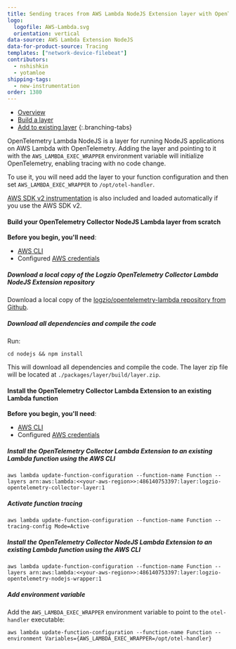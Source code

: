 ```yaml
---
title: Sending traces from AWS Lambda NodeJS Extension layer with OpenTelemetry Collector
logo:
  logofile: AWS-Lambda.svg
  orientation: vertical
data-source: AWS Lambda Extension NodeJS
data-for-product-source: Tracing
templates: ["network-device-filebeat"]
contributors:
  - nshishkin
  - yotamloe
shipping-tags:
  - new-instrumentation
order: 1380
---
```


<!-- tabContainer:start -->
<div class="branching-container">

* [Overview](#overview)
* [Build a layer](#new)
* [Add to existing layer](#existing)
{:.branching-tabs}

<!-- tab:start -->
<div id="overview">
  
OpenTelemetry Lambda NodeJS is a layer for running NodeJS applications on AWS Lambda with OpenTelemetry. Adding the layer and pointing to it with
the `AWS_LAMBDA_EXEC_WRAPPER` environment variable will initialize OpenTelemetry, enabling tracing with no code change.

To use it, you will need add the layer to your function configuration and then set `AWS_LAMBDA_EXEC_WRAPPER` to `/opt/otel-handler`.

[AWS SDK v2 instrumentation](https://github.com/aspecto-io/opentelemetry-ext-js/tree/master/packages/instrumentation-aws-sdk) is also
included and loaded automatically if you use the AWS SDK v2.


</div>
<!-- tab:end -->

<!-- tab:start -->
<div id="new">
  
#### Build your OpenTelemetry Collector NodeJS Lambda layer from scratch

**Before you begin, you'll need**:
  
* [AWS CLI](https://docs.aws.amazon.com/cli/latest/userguide/install-cliv2.html)
* Configured [AWS credentials](https://docs.aws.amazon.com/cli/latest/userguide/cli-configure-files.html)

<div class="tasklist">

##### Download a local copy of the Logzio OpenTelemetry Collector Lambda NodeJS Extension repository

Download a local copy of the [logzio/opentelemetry-lambda repository from Github](https://github.com/logzio/opentelemetry-lambda).
  
##### Download all dependencies and compile the code
  
Run:

```shell
cd nodejs && npm install
```

This will download all dependencies and compile the code. The layer zip file will be located at `./packages/layer/build/layer.zip`.
  
</div>

</div>
<!-- tab:end -->

<!-- tab:start -->
<div id="existing">
 
#### Install the OpenTelemetry Collector Lambda Extension to an existing Lambda function

**Before you begin, you'll need**:
  
* [AWS CLI](https://docs.aws.amazon.com/cli/latest/userguide/install-cliv2.html)
* Configured [AWS credentials](https://docs.aws.amazon.com/cli/latest/userguide/cli-configure-files.html)

<div class="tasklist">

##### Install the OpenTelemetry Collector Lambda Extension to an existing Lambda function using the AWS CLI

```shell
aws lambda update-function-configuration --function-name Function --layers arn:aws:lambda:<<your-aws-region>>:486140753397:layer:logzio-opentelemetry-collector-layer:1
```
  
##### Activate function tracing
  
```shell
aws lambda update-function-configuration --function-name Function --tracing-config Mode=Active
```

##### Install the OpenTelemetry Collector NodeJS Lambda Extension to an existing Lambda function using the AWS CLI

```shell
aws lambda update-function-configuration --function-name Function --layers arn:aws:lambda:<<your-aws-region>>:486140753397:layer:logzio-opentelemetry-nodejs-wrapper:1
```
  
##### Add environment variable
  
Add the `AWS_LAMBDA_EXEC_WRAPPER` environment variable to point to the `otel-handler` executable:
  
```shell
aws lambda update-function-configuration --function-name Function --environment Variables={AWS_LAMBDA_EXEC_WRAPPER=/opt/otel-handler}
```


</div>
</div>
<!-- tab:end -->
  
</div>
<!-- tabContainer:end -->
